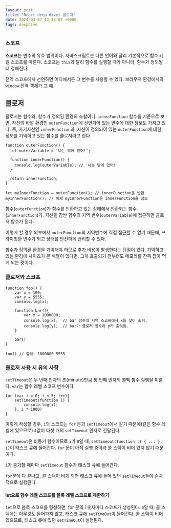 ```yaml
---
layout: post
title: "React deep dive) 클로저"
date: 2024-03-07 12:18:07 +0900
tags: deepdive
---
```


### 스코프

**스코프**는 변수의 유효 범위이다. 자바스크립트는 다른 언어와 달리 기본적으로 함수 레벨 스코프를 따른다. 스코프는 `this`와 달리 함수를 실행할 때가 아니라, 함수가 정의될 떄 정해진다.

전역 스코프에서 선언하면 어디에서든 그 변수를 사용할 수 있다. 브라우저 환경에서의 `window` 전역 객체가 그 예.

## 클로저

클로저는 함수와, 함수가 정의된 환경의 조합이다. `innerFunction` 함수를 기준으로 보면, 자신의 바깥 환경인 `outerFunction`에 선언되어 있는 변수에 대한 정보도 가지고 있다. 즉, 자기자신인 `innerFunction`과, 자신이 정의되어 있는 `outerFunction`에 대한 정보를 기억하고 있는 함수를 클로저라고 한다.

```
function outerFunction() {
  let outerVariable = '나는 밖에 있어!';

  function innerFunction() {
    console.log(outerVariable); // '나는 밖에 있어!'
  }

  return innerFunction;
}

let myInnerFunction = outerFunction(); // innerFunction을 반환
myInnerFunction(); // 이제 myInnerFunction은 innerFunction을 참조
```

함수(`outerFunction`)가 함수를 반환하고 있는 상태에서 반환되는 함수(`innerFunction`)가, 자신을 감싼 함수의 지역 변수(`outerVariable`)에 접근하면 클로저 함수가 된다.

이렇게 할 경우 외부에서 `outerFunction`의 지역변수에 직접 접근할 수 없기 때문에, 프라이빗한 변수가 되고 상태를 안전하게 관리할 수 있다.

함수가 정의된 환경을 기억해야 하므로 추가 비용이 발생한다는 단점이 있다. 기억하고 있는 환경에 사이즈가 큰 배열이 있다면, 그게 호출되기 전부터도 메모리를 잔뜩 잡아 먹게 되는 것이다.

### 클로저와 스코프

```
function foo() {
    var x = 100;
    var y = 5555;
    console.log(x);

    function bar(){
        var x = 1000000;
        console.log(x);  // bar 함수의 지역 스코프에서 x를 찾아 출력.
        console.log(y);  // bar가 클로저 함수라 y가 출력됨.
    }

    bar()
}

foo() // 출력: 1000000 5555
```

### 클로저 사용 시 유의 사항

`setTimeout`은 두 번째 인자의 초(minute)만큼 첫 번째 인자의 콜백 함수 실행을 미룬다. `var`는 함수 레벨 스코프 변수이다.

```
for (var i = 0; i < 5; i++){
    setTimeout(function () {
        console.log(i);
    }, i * 1000)
}
```

이렇게 작성할 경우, `i`의 스코프는 `for` 문과 `setTimeout`에서 같기 때문에(같은 함수 레벨에 있으므로) `4`값이 다섯 개의 `setTimeout` 인자로 전달된다.

`setTimeout`은 비동기 함수이므로 `i`가 `0`일 때, `setTimeout(function () { ... }, i)`이 태스크 큐에 들어간다. `for` 문이 아직 실행 중이라 콜 스택이 비어 있지 않기 때문이다.

`i`가 증가할 때마다 `setTimeout` 함수가 태스크 큐에 들어간다.

`for`문이 다 끝나고, 콜 스택이 비게 되면 태스크 큐에 들어 있던 `setTimeout`들이 순차적으로 실행된다.

#### let으로 함수 레벨 스코프를 블록 레벨 스코프로 제한하기

`let`으로 블록 스코프를 형성하면, for 문의 i 숫자마다 스코프가 생성된다. `0`일 때, 콜 스택에는 아무것도 들어가지 않고, 태스크 큐에 `setTimeOut`이 들어간다. 콜 스택이 비어 있으므로, 태스크 큐에 있던 `setTimeOut`이 실행된다.
